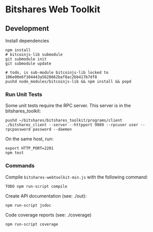 # Bitshares Web Toolkit

## Development

Install dependencies
```
npm install
# bitcoinjs-lib submodule
git submodule init
git submodule update

# todo, is sub-module bitcoinjs-lib locked to 106e00e6f104443a5628662baf8ac2bb417b7df8
pushd node_modules/bitcoinjs-lib && npm install && popd
```
### Run Unit Tests

Some unit tests require the RPC server.  This server is in the bitshares_toolkit:
```
pushd ~/bitshares/bitshares_toolkit/programs/client
./bitshares_client --server --httpport 9989 --rpcuser user --rpcpassword password --daemon
```
On the same host, run:
```
export HTTP_PORT=2201
npm test
```
### Commands

Compile `bitshares-webtoolkit-min.js` with the following command:
```
TODO npm run-script compile
```
Create API documentation (see: ./out):
```
npm run-script jsdoc
```
Code coverage reports (see: ./coverage)
```
npm run-script coverage
```
